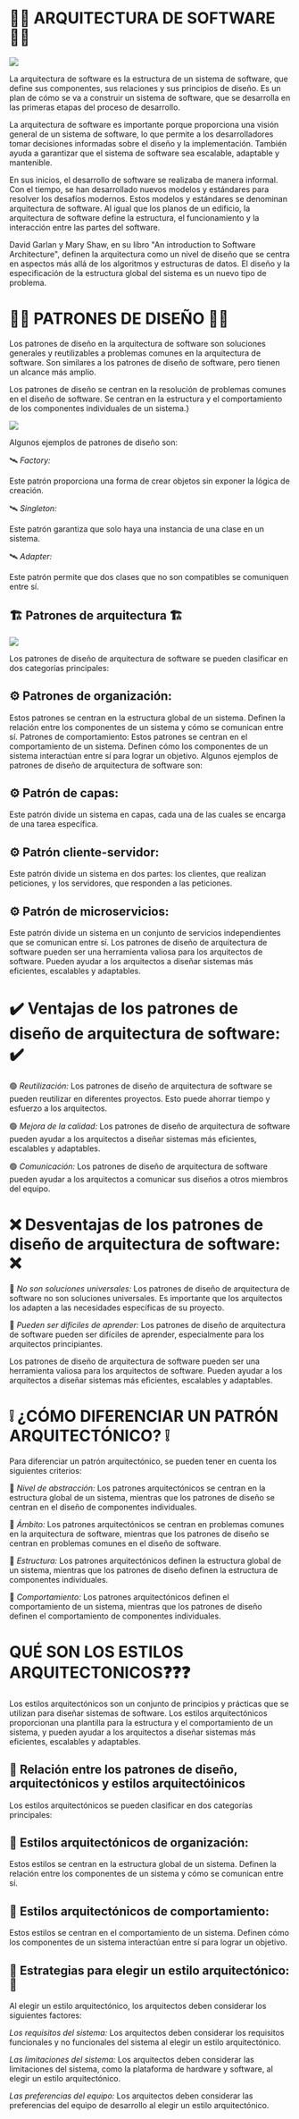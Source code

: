 # 🧑‍💻 ARQUITECTURA DE SOFTWARE 🧑‍💻

<img src="./img/desarrollo-software-1688x844.jpg">


La arquitectura de software es la estructura de un sistema de software, que define sus componentes, sus relaciones y sus principios de diseño. Es un plan de cómo se va a construir un sistema de software, que se desarrolla en las primeras etapas del proceso de desarrollo.

La arquitectura de software es importante porque proporciona una visión general de un sistema de software, lo que permite a los desarrolladores tomar decisiones informadas sobre el diseño y la implementación. También ayuda a garantizar que el sistema de software sea escalable, adaptable y mantenible.

En sus inicios, el desarrollo de software se realizaba de manera informal. Con el tiempo, se han desarrollado nuevos modelos y estándares para resolver los desafíos modernos. Estos modelos y estándares se denominan arquitectura de software. Al igual que los planos de un edificio, la arquitectura de software define la estructura, el funcionamiento y la interacción entre las partes del software.

David Garlan y Mary Shaw, en su libro "An introduction to Software Architecture", definen la arquitectura como un nivel de diseño que se centra en aspectos más allá de los algoritmos y estructuras de datos. El diseño y la especificación de la estructura global del sistema es un nuevo tipo de problema.

# 👨‍💻 PATRONES DE DISEÑO 👨‍💻

Los patrones de diseño en la arquitectura de software son soluciones generales y reutilizables a problemas comunes en la arquitectura de software. Son similares a los patrones de diseño de software, pero tienen un alcance más amplio.

Los patrones de diseño se centran en la resolución de problemas comunes en el diseño de software. Se centran en la estructura y el comportamiento de los componentes individuales de un sistema.}

<img src="./img/117387421_183427829837460_6419369328557154213_n.png" style="display:block; margin:0 auto;">


Algunos ejemplos de patrones de diseño son:

🛰️ *Factory:* 

Este patrón proporciona una forma de crear objetos sin exponer la lógica de creación.

🛰️ *Singleton:* 

Este patrón garantiza que solo haya una instancia de una clase en un sistema.

🛰️ *Adapter:* 

Este patrón permite que dos clases que no son compatibles se comuniquen entre sí.

## 🏗️ Patrones de arquitectura 🏗️

<img src="./img/patrones-de-arquitectura-de-software.png" style="display:block; margin:0 auto;">

Los patrones de diseño de arquitectura de software se pueden clasificar en dos categorías principales:

## ⚙️ Patrones de organización:  

Estos patrones se centran en la estructura global de un sistema. Definen la relación entre los componentes de un sistema y cómo se comunican entre sí.
Patrones de comportamiento: Estos patrones se centran en el comportamiento de un sistema. Definen cómo los componentes de un sistema interactúan entre sí para lograr un objetivo.
Algunos ejemplos de patrones de diseño de arquitectura de software son:

## ⚙️ Patrón de capas: 

Este patrón divide un sistema en capas, cada una de las cuales se encarga de una tarea específica.

## ⚙️ Patrón cliente-servidor: 

Este patrón divide un sistema en dos partes: los clientes, que realizan peticiones, y los servidores, que responden a las peticiones.

## ⚙️ Patrón de microservicios:  

Este patrón divide un sistema en un conjunto de servicios independientes que se comunican entre sí.
Los patrones de diseño de arquitectura de software pueden ser una herramienta valiosa para los arquitectos de software. Pueden ayudar a los arquitectos a diseñar sistemas más eficientes, escalables y adaptables.


# ✔️ Ventajas de los patrones de diseño de arquitectura de software: ✔️

🟢 *Reutilización:* Los patrones de diseño de arquitectura de software se pueden reutilizar en diferentes proyectos. Esto puede ahorrar tiempo y esfuerzo a los arquitectos.

🟢 *Mejora de la calidad:* Los patrones de diseño de arquitectura de software pueden ayudar a los arquitectos a diseñar sistemas más eficientes, escalables y adaptables.

🟢 *Comunicación:* Los patrones de diseño de arquitectura de software pueden ayudar a los arquitectos a comunicar sus diseños a otros miembros del equipo.

# ❌ Desventajas de los patrones de diseño de arquitectura de software: ❌

🔴 *No son soluciones universales:* Los patrones de diseño de arquitectura de software no son soluciones universales. Es importante que los arquitectos los adapten a las necesidades específicas de su proyecto.

🔴 *Pueden ser difíciles de aprender:* Los patrones de diseño de arquitectura de software pueden ser difíciles de aprender, especialmente para los arquitectos principiantes.

Los patrones de diseño de arquitectura de software pueden ser una herramienta valiosa para los arquitectos de software. Pueden ayudar a los arquitectos a diseñar sistemas más eficientes, escalables y adaptables.

# ❕ ¿CÓMO DIFERENCIAR UN PATRÓN ARQUITECTÓNICO? ❕

Para diferenciar un patrón arquitectónico, se pueden tener en cuenta los siguientes criterios:

🔹 *Nivel de abstracción:* Los patrones arquitectónicos se centran en la estructura global de un sistema, mientras que los patrones de diseño se centran en el diseño de componentes individuales.

🔹 *Ámbito:*  Los patrones arquitectónicos se centran en problemas comunes en la arquitectura de software, mientras que los patrones de diseño se centran en problemas comunes en el diseño de software.

🔹 *Estructura:* Los patrones arquitectónicos definen la estructura global de un sistema, mientras que los patrones de diseño definen la estructura de componentes individuales.

🔹 *Comportamiento:* Los patrones arquitectónicos definen el comportamiento de un sistema, mientras que los patrones de diseño definen el comportamiento de componentes individuales.


# QUÉ SON LOS ESTILOS ARQUITECTONICOS❓❓❓

Los estilos arquitectónicos son un conjunto de principios y prácticas que se utilizan para diseñar sistemas de software. Los estilos arquitectónicos proporcionan una plantilla para la estructura y el comportamiento de un sistema, y pueden ayudar a los arquitectos a diseñar sistemas más eficientes, escalables y adaptables.

## 👫 Relación entre los patrones de diseño, arquitectónicos y estilos arquitectóinicos

Los estilos arquitectónicos se pueden clasificar en dos categorías principales:

## 🗼 Estilos arquitectónicos de organización: 

Estos estilos se centran en la estructura global de un sistema. Definen la relación entre los componentes de un sistema y cómo se comunican entre sí.

## 🗼 Estilos arquitectónicos de comportamiento: 

Estos estilos se centran en el comportamiento de un sistema. Definen cómo los componentes de un sistema interactúan entre sí para lograr un objetivo.

## 🔎 Estrategias para elegir un estilo arquitectónico: 🔎

Al elegir un estilo arquitectónico, los arquitectos deben considerar los siguientes factores:

*Los requisitos del sistema:*  Los arquitectos deben considerar los requisitos funcionales y no funcionales del sistema al elegir un estilo arquitectónico.

*Las limitaciones del sistema:* Los arquitectos deben considerar las limitaciones del sistema, como la plataforma de hardware y software, al elegir un estilo arquitectónico.

*Las preferencias del equipo:* Los arquitectos deben considerar las preferencias del equipo de desarrollo al elegir un estilo arquitectónico.

